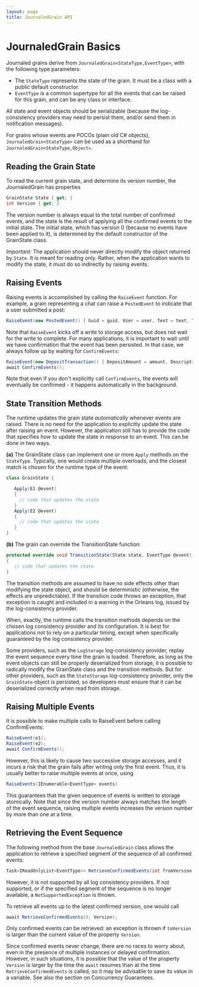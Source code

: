 ```yaml
---
layout: page
title: JournaledGrain API
---
```


# JournaledGrain Basics

Journaled grains derive from `JournaledGrain<StateType,EventType>`, with the following type parameters:

* The `StateType` represents the state of the grain. It must be a class with a public default constructor.
* `EventType` is a common supertype for all the events that can be raised for this grain, and can be any class or interface.

All state and event objects should be serializable (because the log-consistency providers may need to persist them, and/or send them in notification messages).

For grains whose events are POCOs (plain old C# objects),  `JournaledGrain<StateType>` can be used as a shorthand for `JournaledGrain<StateType,Object>`.

## Reading the Grain State

To read the current grain state, and determine its version number, the JournaledGrain has properties

```csharp
GrainState State { get; }
int Version { get; }
```

The version number is always equal to the total number of confirmed events, and the state is the result of applying all the confirmed events to the initial state. The initial state, which has version 0 (because no events have been applied to it), is determined by the default constructor of the GrainState class.

_Important:_ The application should never directly modify the object returned by `State`. It is meant for reading only. Rather, when the application wants to modify the state, it must do so indirectly by raising events.

## Raising Events

Raising events is accomplished by calling the `RaiseEvent` function. For example, a grain representing a chat can raise a `PostedEvent` to indicate that a user submitted a post:

```csharp
RaiseEvent(new PostedEvent() { Guid = guid, User = user, Text = text, Timestamp = DateTime.UtcNow });
```

Note that `RaiseEvent` kicks off a write to storage access, but does not wait for the write to complete. For many applications, it is important to wait until we have confirmation that the event has been persisted. In that case, we always follow up by waiting for `ConfirmEvents`:

```csharp
RaiseEvent(new DepositTransaction() { DepositAmount = amount, Description = description });
await ConfirmEvents();
```

Note that even if you don't explicitly call `ConfirmEvents`, the events will eventually be confirmed - it happens automatically in the background.

## State Transition Methods

The runtime updates the grain state _automatically_ whenever events are raised. There is no need for the application to explicitly update the state after raising an event. However, the application still has to provide the code that specifies _how_ to update the state in response to an event. This can be done in two ways.

**(a)** The GrainState class can implement one or more `Apply` methods on the `StateType`. Typically, one would create multiple overloads, and the closest match is chosen for the runtime type of the event:
```csharp
class GrainState {

   Apply(E1 @event)  
   {
     // code that updates the state
   }
   Apply(E2 @event)  
   {
     // code that updates the state
   }
}
```

**(b)** The grain can override the TransitionState function:
```csharp
protected override void TransitionState(State state, EventType @event)
{
   // code that updates the state
}
```

The transition methods are assumed to have no side effects other than modifying the state object, and should be deterministic (otherwise, the effects are unpredictable).  If the transition code throws an exception, that exception is caught and included in a warning in the Orleans log, issued by the log-consistency provider.

When, exactly, the runtime calls the transition methods depends on the chosen log consistency provider and its configuration. It is best for applications not to rely on a particular timing, except when specifically guaranteed by the log consistency provider.

Some providers, such as the `LogStorage` log-consistency provider, replay the event sequence every time the grain is loaded. Therefore, as long as the event objects can still be properly deserialized from storage, it is possible to radically modify the GrainState class and the transition methods. But for other providers, such as the `StateStorage` log-consistency provider, only the `GrainState` object is persisted, so developers must ensure that it can be deserialized correctly when read from storage.


## Raising Multiple Events

It is possible to make multiple calls to RaiseEvent before calling ConfirmEvents:

```csharp
RaiseEvent(e1);
RaiseEvent(e2);
await ConfirmEvents();
```

However, this is likely to cause two successive storage accesses, and it incurs a risk that the grain fails after writing only the first event. Thus, it is usually better to raise multiple events at once, using

```csharp
RaiseEvents(IEnumerable<EventType> events)
```

This guarantees that the given sequence of events is written to storage atomically. Note that since the version number always matches the length of the event sequence, raising multiple events increases the version number by more than one at a time.


## Retrieving the Event Sequence

The following method from the base `JournaledGrain` class allows the application to retrieve a specified segment of the sequence of all confirmed events:

```csharp
Task<IReadOnlyList<EventType>> RetrieveConfirmedEvents(int fromVersion, int toVersion)
```

However, it is not supported by all log consistency providers. If not supported, or if the specified segment of the sequence is no longer available, a `NotSupportedException` is thrown.

To retrieve all events up to the latest confirmed version, one would call
```csharp
await RetrieveConfirmedEvents(0, Version);
```

Only confirmed events can be retrieved: an exception is thrown if `toVersion` is larger than the current value of the property `Version`.

Since confirmed events never change, there are no races to worry about, even in the presence of multiple instances or delayed confirmation. However, in such situations, it is possible that the value of the property `Version` is larger by the time the `await` resumes than at the time `RetrieveConfirmedEvents` is called, so it may be advisable to save its value in a variable. See also the section on Concurrency Guarantees.
 




